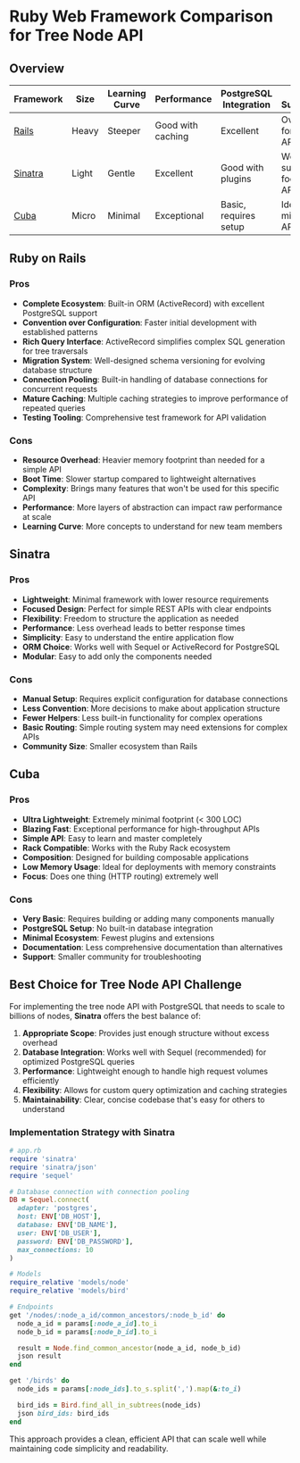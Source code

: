 # Ruby Web Framework Comparison for Tree Node API

## Overview

| Framework                               | Size  | Learning Curve | Performance       | PostgreSQL Integration | API Suitability             |
| --------------------------------------- | ----- | -------------- | ----------------- | ---------------------- | --------------------------- |
| [Rails](https://rubyonrails.org/)       | Heavy | Steeper        | Good with caching | Excellent              | Overkill for simple API     |
| [Sinatra](https://sinatrarb.com/)       | Light | Gentle         | Excellent         | Good with plugins      | Well-suited for focused API |
| [Cuba](https://github.com/soveran/cuba) | Micro | Minimal        | Exceptional       | Basic, requires setup  | Ideal for minimal API       |

## Ruby on Rails

### Pros

- **Complete Ecosystem**: Built-in ORM (ActiveRecord) with excellent PostgreSQL support
- **Convention over Configuration**: Faster initial development with established patterns
- **Rich Query Interface**: ActiveRecord simplifies complex SQL generation for tree traversals
- **Migration System**: Well-designed schema versioning for evolving database structure
- **Connection Pooling**: Built-in handling of database connections for concurrent requests
- **Mature Caching**: Multiple caching strategies to improve performance of repeated queries
- **Testing Tooling**: Comprehensive test framework for API validation

### Cons

- **Resource Overhead**: Heavier memory footprint than needed for a simple API
- **Boot Time**: Slower startup compared to lightweight alternatives
- **Complexity**: Brings many features that won't be used for this specific API
- **Performance**: More layers of abstraction can impact raw performance at scale
- **Learning Curve**: More concepts to understand for new team members

## Sinatra

### Pros

- **Lightweight**: Minimal framework with lower resource requirements
- **Focused Design**: Perfect for simple REST APIs with clear endpoints
- **Flexibility**: Freedom to structure the application as needed
- **Performance**: Less overhead leads to better response times
- **Simplicity**: Easy to understand the entire application flow
- **ORM Choice**: Works well with Sequel or ActiveRecord for PostgreSQL
- **Modular**: Easy to add only the components needed

### Cons

- **Manual Setup**: Requires explicit configuration for database connections
- **Less Convention**: More decisions to make about application structure
- **Fewer Helpers**: Less built-in functionality for complex operations
- **Basic Routing**: Simple routing system may need extensions for complex APIs
- **Community Size**: Smaller ecosystem than Rails

## Cuba

### Pros

- **Ultra Lightweight**: Extremely minimal footprint (< 300 LOC)
- **Blazing Fast**: Exceptional performance for high-throughput APIs
- **Simple API**: Easy to learn and master completely
- **Rack Compatible**: Works with the Ruby Rack ecosystem
- **Composition**: Designed for building composable applications
- **Low Memory Usage**: Ideal for deployments with memory constraints
- **Focus**: Does one thing (HTTP routing) extremely well

### Cons

- **Very Basic**: Requires building or adding many components manually
- **PostgreSQL Setup**: No built-in database integration
- **Minimal Ecosystem**: Fewest plugins and extensions
- **Documentation**: Less comprehensive documentation than alternatives
- **Support**: Smaller community for troubleshooting

## Best Choice for Tree Node API Challenge

For implementing the tree node API with PostgreSQL that needs to scale to billions of nodes, **Sinatra** offers the best balance of:

1. **Appropriate Scope**: Provides just enough structure without excess overhead
2. **Database Integration**: Works well with Sequel (recommended) for optimized PostgreSQL queries
3. **Performance**: Lightweight enough to handle high request volumes efficiently
4. **Flexibility**: Allows for custom query optimization and caching strategies
5. **Maintainability**: Clear, concise codebase that's easy for others to understand

### Implementation Strategy with Sinatra

```ruby
# app.rb
require 'sinatra'
require 'sinatra/json'
require 'sequel'

# Database connection with connection pooling
DB = Sequel.connect(
  adapter: 'postgres',
  host: ENV['DB_HOST'],
  database: ENV['DB_NAME'],
  user: ENV['DB_USER'],
  password: ENV['DB_PASSWORD'],
  max_connections: 10
)

# Models
require_relative 'models/node'
require_relative 'models/bird'

# Endpoints
get '/nodes/:node_a_id/common_ancestors/:node_b_id' do
  node_a_id = params[:node_a_id].to_i
  node_b_id = params[:node_b_id].to_i

  result = Node.find_common_ancestor(node_a_id, node_b_id)
  json result
end

get '/birds' do
  node_ids = params[:node_ids].to_s.split(',').map(&:to_i)

  bird_ids = Bird.find_all_in_subtrees(node_ids)
  json bird_ids: bird_ids
end
```

This approach provides a clean, efficient API that can scale well while maintaining code simplicity and readability.
